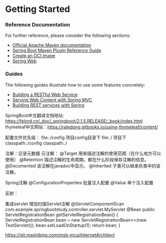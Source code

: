 # Getting Started

### Reference Documentation

For further reference, please consider the following sections:

* [Official Apache Maven documentation](https://maven.apache.org/guides/index.html)
* [Spring Boot Maven Plugin Reference Guide](https://docs.spring.io/spring-boot/docs/3.2.1/maven-plugin/reference/html/)
* [Create an OCI image](https://docs.spring.io/spring-boot/docs/3.2.1/maven-plugin/reference/html/#build-image)
* [Spring Web](https://docs.spring.io/spring-boot/docs/3.2.1/reference/htmlsingle/index.html#web)

### Guides

The following guides illustrate how to use some features concretely:

* [Building a RESTful Web Service](https://spring.io/guides/gs/rest-service/)
* [Serving Web Content with Spring MVC](https://spring.io/guides/gs/serving-web-content/)
* [Building REST services with Spring](https://spring.io/guides/tutorials/rest/)

SpringBoot中文翻译文档地址: https://felord.cn/_doc/_springboot/2.1.5.RELEASE/_book/index.html
thymeleaf中文网站：https://raledong.gitbooks.io/using-thymeleaf/content/

配置文件优先级：
file:./config 项目config目录下
file:./ 项目下
classpath:./config 
classpath:./

注解：记录元数据
元注解：
@Target 用来描述注解的使用范围（在什么地方可以使用）
@Retention 描述注解的生命周期。都在什么阶段保存注解的信息。
@Documented 该注解在javadoc中显示。
@Inherited 子类可以继承负类中的该注解。

Spring注解
@ConfigurationProperties 批量注入配置
@Value 单个注入配置


反射：

集成servlet
增加扫描Servlet注解 @ServletComponentScan
com.example.springbootstudy.controller.servlet.MyServlet
@Bean
public ServletRegistrationBean<TestServlet> getServletRegistrationBean() {
ServletRegistrationBean<TestServlet> bean = new ServletRegistrationBean<>(new TestServlet());
bean.setLoadOnStartup(1);
return bean;
}

https://git.mashibing.com/msb-mca/InternetArchitect
